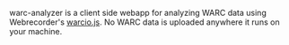 warc-analyzer is a client side webapp for analyzing WARC data using Webrecorder's [warcio.js](https://github.com/webrecorder/warcio.js). No WARC data is uploaded anywhere it runs on your machine.
